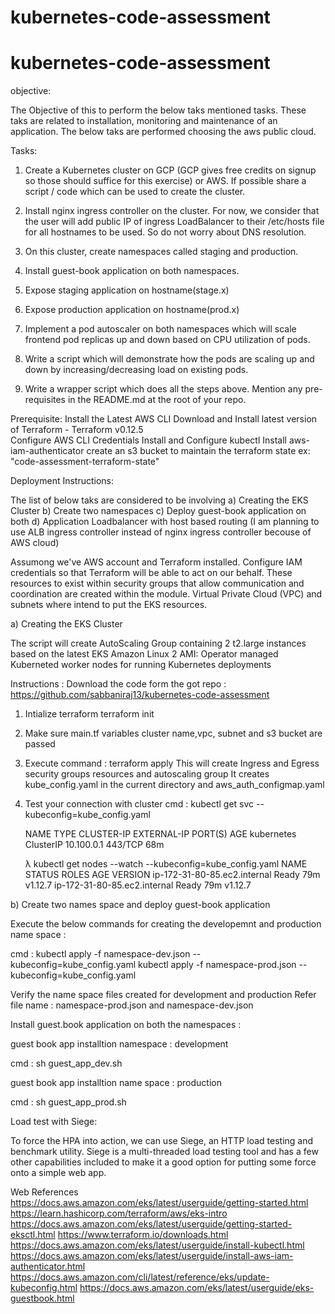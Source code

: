 # kubernetes-code-assessment
# kubernetes-code-assessment
objective:

The Objective of this to perform the below taks mentioned tasks. These taks are related to installation, monitoring and maintenance of an application. The below taks are performed choosing the aws public cloud. 

Tasks:

1. Create a Kubernetes cluster on GCP (GCP gives free credits on signup so those should suffice for this exercise) or AWS. If possible share a script / code which can be used to create the cluster.

2. Install nginx ingress controller on the cluster. For now, we consider that the user will add public IP of ingress LoadBalancer to their /etc/hosts file for all hostnames to be used. So do not worry about DNS resolution.

3. On this cluster, create namespaces called staging and production. 

4. Install guest-book application on both namespaces.

5. Expose staging application on hostname(stage.x)

6. Expose production application on hostname(prod.x)

7. Implement a pod autoscaler on both namespaces which will scale frontend pod replicas up and down based on CPU utilization of pods. 

8. Write a script which will demonstrate how the pods are scaling up and down by increasing/decreasing load on existing pods.

9. Write a wrapper script which does all the steps above. Mention any pre-requisites in the README.md at the root of your repo.

Prerequisite:
Install the Latest AWS CLI
Download and Install latest version of Terraform - Terraform v0.12.5	
Configure AWS CLI Credentials
Install and Configure kubectl 
Install aws-iam-authenticator
create an s3 bucket to maintain the terraform state ex: "code-assessment-terraform-state"

Deployment Instructions:

The list of below taks are considered to be involving 
a) Creating the EKS Cluster
b) Create two namespaces 
c) Deploy guest-book application on both
d) Application Loadbalancer with host based routing (I am planning to use ALB ingress controller instead of nginx ingress controller becouse of AWS cloud)

Assumong we've AWS account and Terraform installed. Configure IAM credentials so that Terraform will be able to act on our behalf.
These resources to exist within security groups that allow communication and coordination are created within the module.
Virtual Private Cloud (VPC) and subnets where intend to put the EKS resources.

a) Creating the EKS Cluster

The script will create AutoScaling Group containing 2 t2.large instances based on the latest EKS Amazon Linux 2 AMI: Operator managed Kuberneted worker nodes for running Kubernetes deployments



Instructions :
Download the code form the got repo : https://github.com/sabbaniraj13/kubernetes-code-assessment

1. Intialize terraform
	terraform init

2. Make sure main.tf variables cluster name,vpc, subnet and s3 bucket are passed

3. Execute command : terraform apply
   This will create Ingress and Egress security groups resources and autoscaling group 
   It creates kube_config.yaml in the current directory and aws_auth_configmap.yaml

4. Test your connection with cluster
   cmd : kubectl get svc --kubeconfig=kube_config.yaml
   
	NAME         TYPE        CLUSTER-IP   EXTERNAL-IP   PORT(S)   AGE
	kubernetes   ClusterIP   10.100.0.1   <none>        443/TCP   68m

    λ kubectl get nodes --watch --kubeconfig=kube_config.yaml
	NAME                           STATUS   ROLES    AGE   VERSION
	ip-172-31-80-85.ec2.internal   Ready    <none>   79m   v1.12.7
	ip-172-31-80-85.ec2.internal   Ready   <none>   79m   v1.12.7

    
b) Create two names space and deploy guest-book application

Execute the below commands for creating the developemnt and production name space :

   cmd : kubectl apply -f namespace-dev.json --kubeconfig=kube_config.yaml
         kubectl apply -f namespace-prod.json --kubeconfig=kube_config.yaml

Verify the name space files created for development and production Refer file name : namespace-prod.json and namespace-dev.json

Install guest.book application on both the namespaces :

guest book app installtion namespace : development

   cmd : sh guest_app_dev.sh

guest book app installtion name space : production
  
   cmd : sh guest_app_prod.sh


Load test with Siege:

To force the HPA into action, we can use Siege, an HTTP load testing and benchmark utility. Siege is a multi-threaded load testing tool and has a few other capabilities included to make it a good option for putting some force onto a simple web app.

Web References
https://docs.aws.amazon.com/eks/latest/userguide/getting-started.html
https://learn.hashicorp.com/terraform/aws/eks-intro
https://docs.aws.amazon.com/eks/latest/userguide/getting-started-eksctl.html
https://www.terraform.io/downloads.html
https://docs.aws.amazon.com/eks/latest/userguide/install-kubectl.html
https://docs.aws.amazon.com/eks/latest/userguide/install-aws-iam-authenticator.html
https://docs.aws.amazon.com/cli/latest/reference/eks/update-kubeconfig.html
https://docs.aws.amazon.com/eks/latest/userguide/eks-guestbook.html

